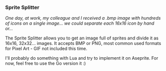### Sprite Splitter

_One day, at work, my colleague and I received a .bmp image with hundreds of icons on a single image... we could separate each 16x16 icon by hand or..._

The Sprite Splitter allows you to get an image full of sprites and divide it as 16x16, 32x32... images. It accepts BMP or PNG, most common used formats for Pixel Art - GIF not included this time.

I'll probably do something with Lua and try to implement it on Aseprite. For now, feel free to use the Go version it :)
